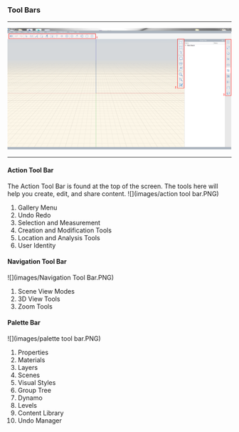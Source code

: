 ### Tool Bars
---
![](images/Interface.PNG)

---

#### Action Tool Bar
The Action Tool Bar is found at the top of the screen. The tools here will help you create, edit, and share content.
![](images/action tool bar.PNG)

1. Gallery Menu
2. Undo Redo
3. Selection and Measurement
4. Creation and Modification Tools
5. Location and Analysis Tools
6. User Identity

#### Navigation Tool Bar
![](images/Navigation Tool Bar.PNG)

1. Scene View Modes
2. 3D View Tools
3. Zoom Tools

#### Palette Bar
![](images/palette tool bar.PNG)

1. Properties
2. Materials
3. Layers
4. Scenes
5. Visual Styles
6. Group Tree
7. Dynamo
8. Levels
9. Content Library
10. Undo Manager